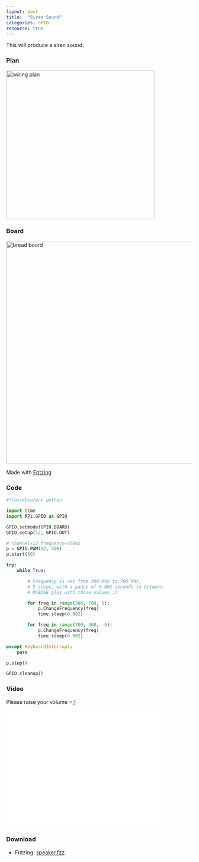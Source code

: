 ```yaml
---
layout: post
title:  "Siren Sound"
categories: GPIO
resource: true
---
```


This will produce a siren sound.

### Plan

<div class="schaltplan">
	<img src="/images/fritzing/speaker_Schaltplan.svg" width="400" alt="wiring plan" /><br />
</div>

### Board

<img src="/images/fritzing/speaker_Steckplatine.svg" width="800" height="600" alt="bread board" />

<p class="advert">Made with <a href="http://fritzing.org">Fritzing</a></p>

### Code

```python
#!/usr/bin/env python

import time
import RPi.GPIO as GPIO

GPIO.setmode(GPIO.BOARD)
GPIO.setup(12, GPIO.OUT)

# channel=12 frequency=700Hz
p = GPIO.PWM(12, 700)
p.start(50)

try:
    while True:

		# Frequency is set from 300 Mhz to 700 Mhz,
		# 5 steps, with a pause of 0.002 seconds in between.
		# PLEASE play with those values ;)

        for freq in range(300, 700, 5):
            p.ChangeFrequency(freq)
            time.sleep(0.002)

        for freq in range(700, 300, -5):
            p.ChangeFrequency(freq)
            time.sleep(0.002)

except KeyboardInterrupt:
    pass

p.stop()

GPIO.cleanup()
```

### Video

Please raise your volume =;)

<iframe width="420" height="315" src="//www.youtube.com/embed/jep-qCn5bCE" frameborder="0" allowfullscreen></iframe>

### Download

* Fritzing: [speaker.fzz](/images/fritzing/speaker.fzz)
